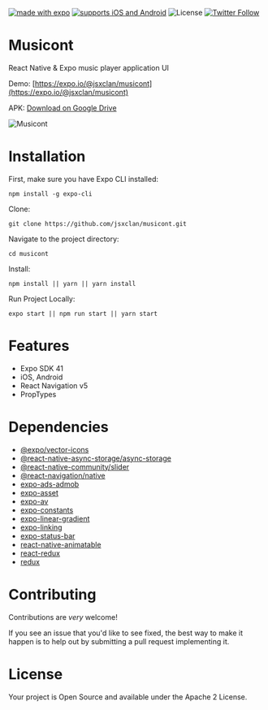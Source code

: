 [![made with expo](https://img.shields.io/badge/MADE%20WITH%20EXPO-000.svg?style=for-the-badge&logo=expo&labelColor=4630eb&logoWidth=20)](https://github.com/expo/expo)
[![supports iOS and Android](https://img.shields.io/badge/Platforms-Native-4630EB.svg?style=for-the-badge&logo=EXPO&labelColor=000&logoColor=fff)](https://github.com/expo/expo)
![License](https://img.shields.io/github/license/jsxclan/musicont?style=for-the-badge)
[![Twitter Follow](https://img.shields.io/twitter/follow/jsx_clan?style=for-the-badge)](https://twitter.com/jsx_clan)


# Musicont

React Native &amp; Expo music player application UI

Demo: [https://expo.io/@jsxclan/musicont](https://expo.io/@jsxclan/musicont)

APK: [Download on Google Drive](https://drive.google.com/file/d/1g1KJAXLfmbMMFIT2cGyxq6-jMNtpbwu4/view?usp=sharing)

![Musicont](https://res.cloudinary.com/jsxclan/image/upload/v1624103352/GitHub/Projects/Musicont/musicont_is0mdg.jpg)

# Installation

First, make sure you have Expo CLI installed:

```
npm install -g expo-cli
```

Clone:

```
git clone https://github.com/jsxclan/musicont.git
```

Navigate to the project directory:

```
cd musicont
```

Install:

```
npm install || yarn || yarn install
```

Run Project Locally:

```
expo start || npm run start || yarn start
```

# Features

- Expo SDK 41
- iOS, Android
- React Navigation v5
- PropTypes

# Dependencies

- [@expo/vector-icons](https://www.npmjs.com/package/@expo/vector-icons)
- [@react-native-async-storage/async-storage](https://www.npmjs.com/package/@react-native-async-storage/async-storage)
- [@react-native-community/slider](https://www.npmjs.com/package/@react-native-community/slider)
- [@react-navigation/native](https://www.npmjs.com/package/@react-navigation/native)
- [expo-ads-admob](https://www.npmjs.com/package/expo-ads-admob)
- [expo-asset](https://www.npmjs.com/package/expo-asset)
- [expo-av](https://www.npmjs.com/package/expo-av)
- [expo-constants](https://www.npmjs.com/package/expo-constants)
- [expo-linear-gradient](https://www.npmjs.com/package/expo-linear-gradient)
- [expo-linking](https://www.npmjs.com/package/expo-linking)
- [expo-status-bar](https://www.npmjs.com/package/expo-status-bar)
- [react-native-animatable](https://www.npmjs.com/package/react-native-animatable)
- [react-redux](https://www.npmjs.com/package/react-redux)
- [redux](https://www.npmjs.com/package/redux)

# Contributing

Contributions are _very_ welcome!

If you see an issue that you'd like to see fixed, the best way to make it happen is to help out by submitting a pull request implementing it.

# License

Your project is Open Source and available under the Apache 2 License.
